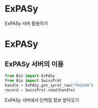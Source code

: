 # ExPASy

ExPASy 서버 활용하기

# ExPASy

## ExPASy 서버의 이용

```python
from Bio import ExPASy
from Bio import SwissProt
handle = ExPASy.get_sprot_raw("P02649")
record = SwissProt.read(handle)
```

ExPASy 서버에서 단백질 정보 받아오기